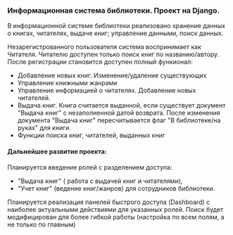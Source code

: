 ### Информационная система библиотеки. Проект на Django.

В информационной системе библиотеки реализовано хранение данных о книгах, читателях, выдаче книг; управление данными, поиск данных.

Незарегистрованного пользователя система воспринимает как Читателя. Читателю доступен только поиск книг по названию/автору.
После регистрации становится доступен полный функионал:
- Добавление новых книг. Изменение/удаление существующих
- Управление книжными жанрами
- Управление информацией о читателях. Добавление новых читателей.
- Выдача книг. Книга считается выданной, если существует документ "Выдача книг" с незаполненной датой возврата. После изменения документа "Выдача книг" пересчитывается флаг "В библиотеке/на руках" для книги.
- Функции поиска книг, читателей, выданных книг

#### Дальнейшее развитие проекта:

Планируется введение ролей с разделением доступа:
- "Выдача книг" ( работа с выдачей книг и читателями),
- "Учет книг" (ведение книг/жанров)
для сотрудников библиотеки.

Планируется реализация панелей быстрого доступа (Dashboard) с наиболее актуальными действиями для указанных ролей.
Поиск будет модифицирован для более гибкой работы (настройка по всем полям, а не только по главным)
